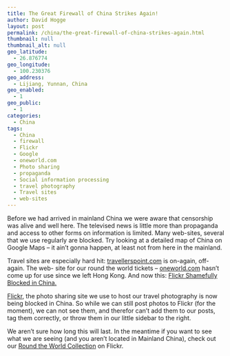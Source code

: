 ```yaml
---
title: The Great Firewall of China Strikes Again!
author: David Hogge
layout: post
permalink: /china/the-great-firewall-of-china-strikes-again.html
thumbnail: null
thumbnail_alt: null
geo_latitude:
  - 26.876774
geo_longitude:
  - 100.230376
geo_address:
  - Lijiang, Yunnan, China
geo_enabled:
  - 1
geo_public:
  - 1
categories:
  - China
tags:
  - China
  - firewall
  - Flickr
  - Google
  - oneworld.com
  - Photo sharing
  - propaganda
  - Social information processing
  - travel photography
  - Travel sites
  - web-sites
---
```

<p>Before we had arrived in mainland China we were aware that censorship was alive and well here. The televised news is little more than propaganda and access to other forms on information is limited. Many web-sites, several that we use regularly are blocked. Try looking at a detailed map of China on Google Maps &#8211; it ain&#8217;t gonna happen, at least not from here in the mainland.</p>
<p>Travel sites are especially hard hit: <a href="http://www.travellerspoint.com">travellerspoint.com</a> is on-again, off-again. The web- site for our round the world tickets &#8211; <a href="http://www.oneworld.com">oneworld.com</a> hasn&#8217;t come up for use since we left Hong Kong. And now this: <a href="http://www.sophiesworld.cn/?p=25">Flickr Shamefully Blocked in China</>.</p>
<p><a href="http://www.flickr.com/">Flickr</a>, the photo sharing site we use to host our travel photography is now being blocked in China. So while we can still post photos to Flickr (for the moment), we can not see them, and therefor can&#8217;t add them to our posts, tag them correctly, or throw them in our little sidebar to the right. </p>
<p>We aren&#8217;t sure how long this will last. In the meantime if you want to see what we are seeing (and you aren&#8217;t located in Mainland China), check out our <a href="http://www.flickr.com/photos/lolo/collections/72157600010945846/">Round the World Collection</a> on Flickr.</p>
